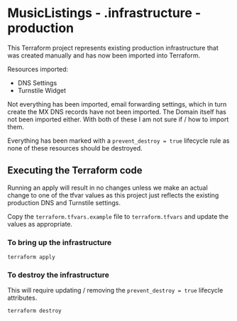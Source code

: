 # MusicListings - .infrastructure - production
This Terraform project represents existing production infrastructure that was created
manually and has now been imported into Terraform.

Resources imported:

- DNS Settings
- Turnstile Widget

Not everything has been imported, email forwarding settings, which in turn create the
MX DNS records have not been imported.  The Domain itself has not been imported either.
With both of these I am not sure if / how to import them.

Everything has been marked with a `prevent_destroy = true` lifecycle rule as none of these
resources should be destroyed.

## Executing the Terraform code
Running an apply will result in no changes unless we make an actual change to
one of the tfvar values as this project just reflects the existing production DNS and Turnstile
settings.

Copy the `terraform.tfvars.example` file to `terraform.tfvars` and update the values
as appropriate.

### To bring up the infrastructure

```
terraform apply
```

### To destroy the infrastructure
This will require updating / removing the `prevent_destroy = true` lifecycle attributes.

```
terraform destroy
```
